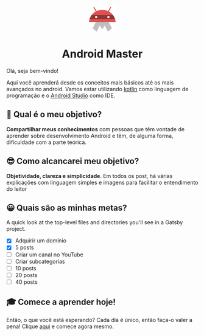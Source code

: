 <p align="center">
  <a href="https://android-master.com.br">
    <img alt="Android Master" src="./content/assets/android-master-icon.png" width="70" />
  </a>
</p>
<h1 align="center">
  Android Master 
</h1>

Olá, seja bem-vindo!  

Aqui você aprenderá desde os conceitos mais básicos até os mais avançados no android. Vamos estar utilizando [kotlin](https://kotlinlang.org/) como linguagem de programação e o [Android Studio](https://developer.android.com/studio?hl=pt-br) como IDE.  
  
## 🚀 Qual é o meu objetivo?

**Compartilhar meus conhecimentos** com pessoas que têm vontade de aprender sobre desenvolvimento Android e têm, de alguma forma, dificuldade com a parte teórica. 
  
## 😎 Como alcancarei meu objetivo?

**Objetividade, clareza e simplicidade**. Em todos os post, há várias explicações com linguagem simples e imagens para facilitar o entendimento do leitor


## 😀 Quais são as minhas metas?

A quick look at the top-level files and directories you'll see in a Gatsby project.
- [x] Adquirir um domínio
- [x] 5 posts
- [ ] Criar um canal no YouTube
- [ ] Criar subcategorias
- [ ] 10 posts
- [ ] 20 posts
- [ ] 40 posts
## 🎓 Comece a aprender hoje!

Então, o que você está esperando? Cada dia é único, então faça-o valer a pena! Clique [aqui](https://android-master.com.br/) e comece agora mesmo.

